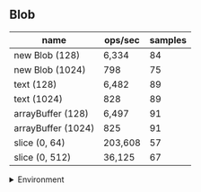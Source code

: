 ## Blob

|name|ops/sec|samples|
|-|-|-|
|new Blob (128)|6,334|84|
|new Blob (1024)|798|75|
|text (128)|6,482|89|
|text (1024)|828|89|
|arrayBuffer (128)|6,497|91|
|arrayBuffer (1024)|825|91|
|slice (0, 64)|203,608|57|
|slice (0, 512)|36,125|67|


<details>
<summary>Environment</summary>

* __Machine:__ linux x64 | 4 vCPUs | 15.2GB Mem
* __Run:__ Fri May 03 2024 20:54:21 GMT+0000 (Coordinated Universal Time)
</details>

<!--
{"environment":{"platform":"linux","arch":"x64","cpus":4,"totalMemory":15.245216369628906},"benchmarks":[{"name":"new Blob (128)","opsSec":6334.468492398966,"samples":2},{"name":"new Blob (1024)","opsSec":798.170749045239,"samples":2},{"name":"text (128)","opsSec":6481.878126620119,"samples":6},{"name":"text (1024)","opsSec":827.6999183060182,"samples":3},{"name":"arrayBuffer (128)","opsSec":6496.892331436602,"samples":4},{"name":"arrayBuffer (1024)","opsSec":825.1620181981906,"samples":3},{"name":"slice (0, 64)","opsSec":203607.919681793,"samples":3},{"name":"slice (0, 512)","opsSec":36124.58903672448,"samples":6}]}-->
